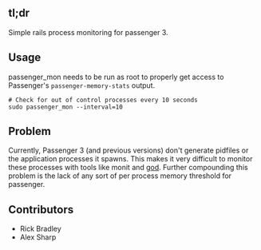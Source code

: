## tl;dr ##

Simple rails process monitoring for passenger 3.

## Usage ##

passenger_mon needs to be run as root to properly get access to Passenger's
`passenger-memory-stats` output.

    # Check for out of control processes every 10 seconds
    sudo passenger_mon --interval=10


## Problem

Currently, Passenger 3 (and previous versions) don't generate pidfiles or the
application processes it spawns. This makes it very difficult to monitor these
processes with tools like monit and [god](http://github.com/mojombo/god). Further
compounding this problem is the lack of any sort of per process memory threshold
for passenger.


## Contributors

* Rick Bradley
* Alex Sharp
